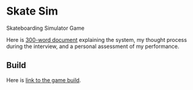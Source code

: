 # Skate Sim
 Skateboarding Simulator Game

 Here is [300-word document](SystemEsplanationAndAssesment.pdf) explaining the system, my thought process during the interview, and a personal assessment of my performance.

 ## Build

 Here is [link to the game build](https://drive.google.com/file/d/1QIBApIzOy5zhK8G7sueIMdW-gGKnQOob/view?usp=sharing).





